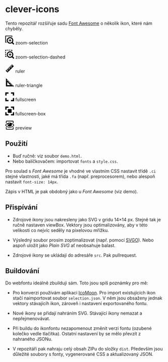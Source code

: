# clever-icons

Tento repozitář rozšiřuje sadu [Font Awesome](https://fontawesome.com/v4.7.0/icons/) o několik ikon, které nám chyběly.

![zoom-selection](https://raw.githubusercontent.com/CleverMaps/clever-icons/master/src/zoom-selection.svg?sanitize=true)
zoom-selection

![zoom-selection-dashed](https://raw.githubusercontent.com/CleverMaps/clever-icons/master/src/zoom-selection-dashed.svg?sanitize=true)
zoom-selection-dashed

![ruler](https://raw.githubusercontent.com/CleverMaps/clever-icons/master/src/ruler.svg?sanitize=true)
ruler

![ruler-triangle](https://raw.githubusercontent.com/CleverMaps/clever-icons/master/src/ruler-triangle.svg?sanitize=true)
ruler-triangle

![fullscreen](https://raw.githubusercontent.com/CleverMaps/clever-icons/master/src/fullscreen.svg?sanitize=true)
fullscreen

![fullscreen-box](https://raw.githubusercontent.com/CleverMaps/clever-icons/master/src/fullscreen-box.svg?sanitize=true)
fullscreen-box

![preview](https://raw.githubusercontent.com/CleverMaps/clever-icons/master/src/preview.svg?sanitize=true)
preview

## Použití

* Buď ručně: viz soubor `demo.html`.
* Nebo balíčkovačem: importovat `fonts` a `style.css`.

Pro soulad s _Font Awesome_ je vhodné ve vlastním CSS nastavit třídě `.ci` stejné vlastnosti, jaké má třída `.fa` (např. preprocesorem), nebo alespoň nastavit `font-size: 14px`.

Zápis v HTML je pak obdobný jako u _Font Awesome_ (viz demo).

## Přispívání

* Zdrojové ikony jsou nakresleny jako SVG v gridu 14×14 px. Stejně tak je ručně nastaven viewBox. Vektory jsou optimalizovány, aby v této velikosti co nejvíc seděly na pixelovou mřížku. 

* Výsledný soubor prosím zoptimalizovat (např. pomocí [SVGO](https://jakearchibald.github.io/svgomg/)). Nebo aspoň uložit jako _Plain SVG_ ať neobsahuje balast.

* Zdrojové ikony se ukládají do adresáře `src`. Pak pullrequest.

## Buildování

Do webfontu ideálně zbuilduji sám. Toto jsou spíš poznámky pro mě:

* Pro konverzi používám aplikaci [IcoMoon](https://icomoon.io/app/). Pro import existujících ikon stačí naimportovat soubor `selection.json`. V něm jsou obsaženy jednak vektory stávajícíh ikon, zároveň i nastavení exportovaného fontu.

* Nové ikony se přidají nahráním SVG. Stávající ikony nemazat a nepřejmenovávat.

* Při buildu do ikonfontu nezapomenout změnit verzi fontu (ozubené kolečko vedle tlačítka). Ostatní nastavení by se mělo převzít z nahraného JSONu.

* V repozitáři pak nahraju celý obsah ZIPu do složky `dist`. Především jsou důležité soubory s fonty, vygenerované CSS a aktualizovaný JSON.